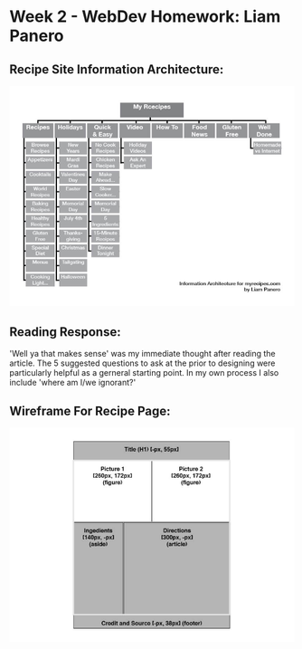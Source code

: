 # Week 2 - WebDev Homework: Liam Panero

## Recipe Site Information Architecture:

![alt text](imgs/MyRecipes_IALayout.jpg)

## Reading Response:

'Well ya that makes sense' was my immediate thought after reading the article. The 5 suggested questions to ask at the prior to designing were particularly helpful as a gerneral starting point. In my own process I also include 'where am I/we ignorant?' 

## Wireframe For Recipe Page:

![alt text](imgs/RecipeWireframe.jpg)


